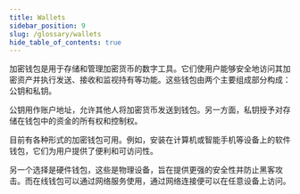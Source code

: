```yaml
---
title: Wallets
sidebar_position: 9
slug: /glossary/wallets
hide_table_of_contents: true
---
```


加密钱包是用于存储和管理加密货币的数字工具。它们使用户能够安全地访问其加密资产并执行发送、接收和监视持有等功能。这些钱包由两个主要组成部分构成：公钥和私钥。

公钥用作账户地址，允许其他人将加密货币发送到钱包。另一方面，私钥授予对存储在钱包中的资金的所有权和控制权。

目前有各种形式的加密钱包可用。例如，安装在计算机或智能手机等设备上的软件钱包，它们为用户提供了便利和可访问性。

另一个选择是硬件钱包，这些是物理设备，旨在提供更强的安全性并防止黑客攻击。而在线钱包可以通过网络服务使用，通过网络连接便可以在任意设备上访问。
